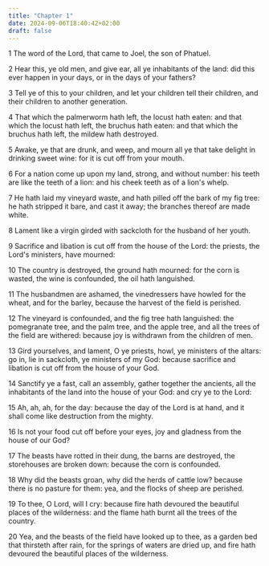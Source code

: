 ```yaml
---
title: "Chapter 1"
date: 2024-09-06T18:40:42+02:00
draft: false
---
```




1 The word of the Lord, that came to Joel, the son of Phatuel.

2 Hear this, ye old men, and give ear, all ye inhabitants of the land: did this ever happen in your days, or in the days of your fathers?

3 Tell ye of this to your children, and let your children tell their children, and their children to another generation.

4 That which the palmerworm hath left, the locust hath eaten: and that which the locust hath left, the bruchus hath eaten: and that which the bruchus hath left, the mildew hath destroyed.

5 Awake, ye that are drunk, and weep, and mourn all ye that take delight in drinking sweet wine: for it is cut off from your mouth.

6 For a nation come up upon my land, strong, and without number: his teeth are like the teeth of a lion: and his cheek teeth as of a lion's whelp.

7 He hath laid my vineyard waste, and hath pilled off the bark of my fig tree: he hath stripped it bare, and cast it away; the branches thereof are made white.

8 Lament like a virgin girded with sackcloth for the husband of her youth.

9 Sacrifice and libation is cut off from the house of the Lord: the priests, the Lord's ministers, have mourned:

10 The country is destroyed, the ground hath mourned: for the corn is wasted, the wine is confounded, the oil hath languished.

11 The husbandmen are ashamed, the vinedressers have howled for the wheat, and for the barley, because the harvest of the field is perished.

12 The vineyard is confounded, and the fig tree hath languished: the pomegranate tree, and the palm tree, and the apple tree, and all the trees of the field are withered: because joy is withdrawn from the children of men.

13 Gird yourselves, and lament, O ye priests, howl, ye ministers of the altars: go in, lie in sackcloth, ye ministers of my God: because sacrifice and libation is cut off from the house of your God.

14 Sanctify ye a fast, call an assembly, gather together the ancients, all the inhabitants of the land into the house of your God: and cry ye to the Lord:

15 Ah, ah, ah, for the day: because the day of the Lord is at hand, and it shall come like destruction from the mighty.

16 Is not your food cut off before your eyes, joy and gladness from the house of our God?

17 The beasts have rotted in their dung, the barns are destroyed, the storehouses are broken down: because the corn is confounded.

18 Why did the beasts groan, why did the herds of cattle low? because there is no pasture for them: yea, and the flocks of sheep are perished.

19 To thee, O Lord, will I cry: because fire hath devoured the beautiful places of the wilderness: and the flame hath burnt all the trees of the country.

20 Yea, and the beasts of the field have looked up to thee, as a garden bed that thirsteth after rain, for the springs of waters are dried up, and fire hath devoured the beautiful places of the wilderness.

